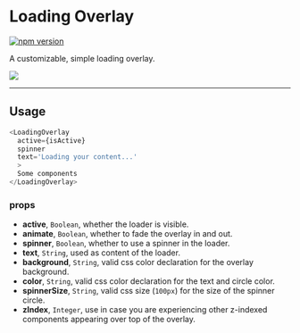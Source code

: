# Loading Overlay

[![npm version](https://badge.fury.io/js/react-loading-overlay.svg)](https://badge.fury.io/js/react-loading-overlay)

A customizable, simple loading overlay.

![](https://d17oy1vhnax1f7.cloudfront.net/items/1f1V3g0T0u403m3U431n/Screen%20Recording%202016-10-20%20at%2002.29%20PM.gif)

-------

## Usage

```javascript
<LoadingOverlay
  active={isActive}
  spinner
  text='Loading your content...'
  >
  Some components
</LoadingOverlay>

```


### props

+ **active**, `Boolean`, whether the loader is visible.
+ **animate**, `Boolean`, whether to fade the overlay in and out.
+ **spinner**, `Boolean`, whether to use a spinner in the loader.
+ **text**, `String`, used as content of the loader.
+ **background**, `String`, valid css color declaration for the overlay background.
+ **color**, `String`, valid css color declaration for the text and circle color.
+ **spinnerSize**, `String`, valid css size (`100px`) for the size of the spinner circle.
+ **zIndex**, `Integer`, use in case you are experiencing other z-indexed components appearing over top of the overlay.
